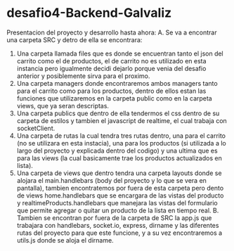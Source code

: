 # desafio4-Backend-Galvaliz

Presentacion del proyecto y desarrollo hasta ahora:
A. Se va a encontrar una carpeta SRC y detro de ella se encontrara:
1. Una carpeta llamada files que es donde se encuentran tanto el json del carrito como el de productos, el de carrito no es utilizado en esta 
   instancia pero igualmente decidi dejarlo porque venia del desafio anterior y posiblemente sirva para el proximo.
2. Una carpeta managers donde encontraremos ambos managers tanto para el carrito como para los productos, dentro de ellos estan las funciones
   que utilizaremos en la carpeta public como en la carpeta views, que ya seran descriptas.
4. Una carpeta publics que dentro de ella tendermos el css dentro de su carpeta de estilos y tambien el javascript de realtime, el cual trabaja
   con socketClient.
5. Una carpeta de rutas la cual tendra tres rutas dentro, una para el carrito (no se utilizara en esta instacia), una para los productos (si
   utilizada a lo largo del proyecto y explicada dentro del codigo) y una ultima que es para las views (la cual basicamente trae los productos
   actualizados en lista).
5. Una carpeta de views que dentro tendra una carpeta layouts donde se alojara el main.handlebars (body del proyecto y lo que se vera en pantalla),
   tambien encontratemos por fuera de esta carpeta pero dento de views home.handlebars que se encargara de las vistas del producto y
   realtimeProducts.handlebars que manejara las vistas del formulario que permite agregar o quitar un producto de la lista en tiempo real.
B. Tambien se encontran por fuera de la carpeta de SRC la app.js que trabajara con handlebars, socket.io, express, dirname y las diferentes rutas del
   proyecto para que este funcione, y a su vez encontraremos a utils.js donde se aloja el dirname.
   
